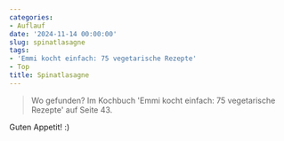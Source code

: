 ```yaml
---
categories:
- Auflauf
date: '2024-11-14 00:00:00'
slug: spinatlasagne
tags:
- 'Emmi kocht einfach: 75 vegetarische Rezepte'
- Top
title: Spinatlasagne
---
```



> Wo gefunden? Im Kochbuch 'Emmi kocht einfach: 75 vegetarische Rezepte' auf Seite 43.

Guten Appetit! :)